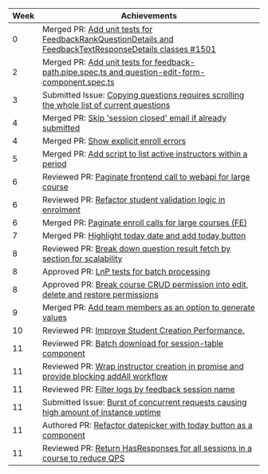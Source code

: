 Week | Achievements
---- | ------------
0 | Merged PR: [Add unit tests for FeedbackRankQuestionDetails and FeedbackTextResponseDetails classes #1501](https://github.com/TEAMMATES/teammates/pull/10868)
2 | Merged PR: [Add unit tests for feedback-path.pipe.spec.ts and question-edit-form-component.spec.ts](https://github.com/TEAMMATES/teammates/pull/10916)
3 | Submitted Issue: [Copying questions requires scrolling the whole list of current questions](https://github.com/TEAMMATES/teammates/issues/10941)
4 | Merged PR: [Skip 'session closed' email if already submitted](https://github.com/TEAMMATES/teammates/pull/10914)
4 | Merged PR: [Show explicit enroll errors](https://github.com/TEAMMATES/teammates/pull/10943)
5 | Merged PR: [Add script to list active instructors within a period](https://github.com/TEAMMATES/teammates/pull/10947)
6 | Reviewed PR: [Paginate frontend call to webapi for large course](https://github.com/moziliar/teammates/pull/20)
6 | Reviewed PR: [Refactor student validation logic in enrolment](https://github.com/TEAMMATES/teammates/pull/10971)
6 | Merged PR: [Paginate enroll calls for large courses (FE)](https://github.com/TEAMMATES/teammates/pull/10968)
7 | Merged PR: [Highlight today date and add today button](https://github.com/TEAMMATES/teammates/pull/10980)
8 | Reviewed PR: [Break down question result fetch by section for scalability](https://github.com/TEAMMATES/teammates/pull/11017)
8 | Approved PR: [LnP tests for batch processing](https://github.com/TEAMMATES/teammates/pull/11027)
8 | Approved PR: [Break course CRUD permission into edit, delete and restore permissions](https://github.com/TEAMMATES/teammates/pull/11029)
9 | Merged PR: [Add team members as an option to generate values](https://github.com/TEAMMATES/teammates/pull/11043)
10 | Reviewed PR: [Improve Student Creation Performance.](https://github.com/TEAMMATES/teammates/pull/11061)
11 | Reviewed PR: [Batch download for session-table component](https://github.com/TEAMMATES/teammates/pull/11066)
11 | Reviewed PR: [Wrap instructor creation in promise and provide blocking addAll workflow](https://github.com/TEAMMATES/teammates/pull/11063)
11 | Reviewed PR: [Filter logs by feedback session name](https://github.com/TEAMMATES/teammates/pull/11069)
11 | Submitted Issue: [Burst of concurrent requests causing high amount of instance uptime](https://github.com/TEAMMATES/teammates/issues/11071)
11 | Authored PR: [Refactor datepicker with today button as a component](https://github.com/TEAMMATES/teammates/pull/11072)
11 | Reviewed PR: [Return HasResponses for all sessions in a course to reduce QPS](https://github.com/TEAMMATES/teammates/pull/11077)